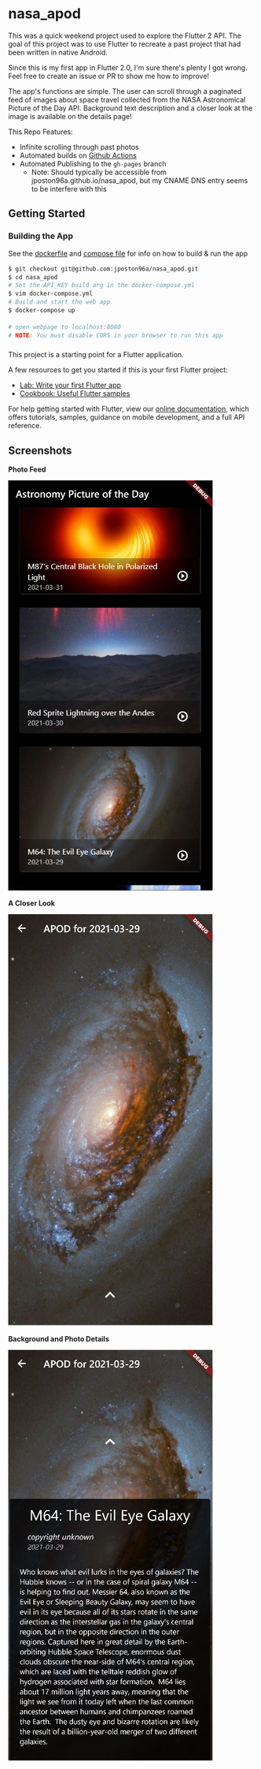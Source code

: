# nasa_apod

This was a quick weekend project used to explore the Flutter 2 API. The goal of this project was to use Flutter to recreate a past project that had been written in native Android.

Since this is my first app in Flutter 2.0, I'm sure there's plenty I got wrong. Feel free to create an issue or PR to show me how to improve!

The app's functions are simple. The user can scroll through a paginated feed of images about space travel collected from the NASA Astronomical Picture of the Day API. Background text description and a closer look at the image is available on the details page!

This Repo Features:
- Infinite scrolling through past photos
- Automated builds on [Github Actions](.github/workflows/main.yml)
- Automated Publishing to the `gh-pages` branch
    - Note: Should typically be accessible from jposton96a.github.io/nasa_apod, but my CNAME DNS entry seems to be interfere with this

## Getting Started

### Building the App
See the [dockerfile](dockerfile) and [compose file](docker-compose.yml) for info on how to build & run the app

```bash
$ git checkout git@github.com:jposton96a/nasa_apod.git
$ cd nasa_apod
# Set the API_KEY build arg in the docker-compose.yml
$ vim docker-compose.yml
# Build and start the web app
$ docker-compose up

# open webpage to localhost:8080
# NOTE: You must disable CORS in your browser to run this app
```

### 

This project is a starting point for a Flutter application.

A few resources to get you started if this is your first Flutter project:

- [Lab: Write your first Flutter app](https://flutter.dev/docs/get-started/codelab)
- [Cookbook: Useful Flutter samples](https://flutter.dev/docs/cookbook)

For help getting started with Flutter, view our
[online documentation](https://flutter.dev/docs), which offers tutorials,
samples, guidance on mobile development, and a full API reference.

## Screenshots

**Photo Feed**

![](screenshots\feed.jpg)

**A Closer Look**

![](screenshots\details.jpg)


**Background and Photo Details**

![](screenshots\details_text.jpg)